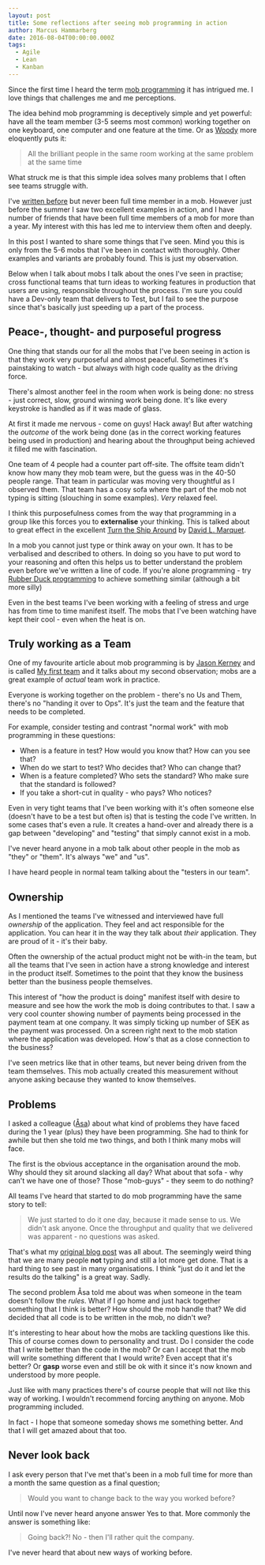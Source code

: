 ```yaml
---
layout: post
title: Some reflections after seeing mob programming in action
author: Marcus Hammarberg
date: 2016-08-04T00:00:00.000Z
tags:
  - Agile
  - Lean
  - Kanban
---
```


Since the first time I heard the term [mob programming](https://en.wikipedia.org/wiki/Mob_programming) it has intrigued me. I love things that challenges me and me perceptions.

The idea behind mob programming is deceptively simple and yet powerful: have all the team member (3-5 seems most common) working together on one keyboard, one computer and one feature at the time. Or as [Woody](https://twitter.com/WoodyZuill) more eloquently puts it:

> All the brilliant people in the same room working at the same problem at the same time

What struck me is that this simple idea solves many problems that I often see teams struggle with.

I've [written before](http://codebetter.com/marcushammarberg/2013/08/06/mob-programming/) but never been full time member in a mob. However just before the summer I saw two excellent examples in action, and I have number of friends that have been full time members of a mob for more than a year. My interest with this has led me to interview them often and deeply.

In this post I wanted to share some things that I've seen. Mind you this is only from the 5-6 mobs that I've been in contact with thoroughly. Other examples and variants are probably found. This is just my observation.

<!-- excerpt-end -->

Below when I talk about mobs I talk about the ones I've seen in practise; cross functional teams that turn ideas to working features in production that users are using, responsible throughout the process. I'm sure you could have a Dev-only team that delivers to Test, but I fail to see the purpose since that's basically just speeding up a part of the process.

## Peace-, thought- and purposeful progress

One thing that stands our for all the mobs that I've been seeing in action is that they work very purposeful and almost peaceful. Sometimes it's painstaking to watch - but always with high code quality as the driving force.

There's almost another feel in the room when work is being done: no stress - just correct, slow, ground winning work being done. It's like every keystroke is handled as if it was made of glass.

At first it made me nervous - come on guys! Hack away! But after watching the *outcome* of the work being done (as in the correct working features being used in production) and hearing about the throughput being achieved it filled me with fascination.

One team of 4 people had a counter part off-site. The offsite team didn't know how many they mob team were, but the guess was in the 40-50 people range. That team in particular was moving very thoughtful as I observed them. That team has a cosy sofa where the part of the mob not typing is sitting (slouching in some examples). *Very* relaxed feel.

I think this purposefulness comes from the way that programming in a group like this forces you to **externalise** your thinking. This is talked about to great effect in the excellent [Turn the Ship Around](https://www.amazon.com/Turn-Ship-Around-Turning-Followers/dp/1591846404) by [David L. Marquet](https://twitter.com/ldavidmarquet).

In a mob you cannot just type or think away on your own. It has to be verbalised and described to others. In doing so you have to put word to your reasoning and often this helps us to better understand the problem even before we've written a line of code. If you're alone programming - try [Rubber Duck programming](http://www.rubberduckdebugging.com/) to achieve something similar (although a bit more silly)

Even in the best teams I've been working with a feeling of stress and urge has from time to time manifest itself. The mobs that I've been watching have kept their cool - even when the heat is on.

## Truly working as a Team

One of my favourite article about mob programming is by [Jason Kerney](http://jason.teamkerney.com/) and is called [My first team](https://www.agilealliance.org/wp-content/uploads/2016/07/Mob-Programming-My-first-team.pdf) and it talks about my second observation; mobs are a great example of *actual* team work in practice.

Everyone is working together on the problem - there's no Us and Them, there's no "handing it over to Ops". It's just the team and the feature that needs to be completed.

For example, consider testing and contrast "normal work" with mob programming in these questions:

* When is a feature in test? How would you know that? How can you see that?
* When do we start to test? Who decides that? Who can change that?
* When is a feature completed? Who sets the standard? Who make sure that the standard is followed?
* If you take a short-cut in quality - who pays? Who notices?

Even in very tight teams that I've been working with it's often someone else (doesn't have to be a test but often is) that is testing the code I've written. In some cases that's even a rule. It creates a hand-over and already there is a gap between "developing" and "testing" that simply cannot exist in a mob.

I've never heard anyone in a mob talk about other people in the mob as "they" or "them". It's always "we" and "us".

I have heard people in normal team talking about the "testers in our team".

## Ownership

As I mentioned the teams I've witnessed and interviewed have full *ownership* of the application. They feel and act responsible for the application. You can hear it in the way they talk about *their* application. They are proud of it - it's their baby.

Often the ownership of the actual product might not be with-in the team, but all the teams that I've seen in action have a strong knowledge and interest in the product itself. Sometimes to the point that they know the business better than the business people themselves.

This interest of "how the product is doing" manifest itself with desire to measure and see how the work the mob is doing contributes to that. I saw a very cool counter showing number of payments being processed in the payment team at one company. It was simply ticking up number of SEK as the payment was processed. On a screen right next to the mob station where the application was developed. How's that as a close connection to the business?

I've seen metrics like that in other teams, but never being driven from the team themselves. This mob actually created this measurement without anyone asking because they wanted to know themselves.

## Problems

I asked a colleague ([Åsa](https://twitter.com/_asa)) about what kind of problems they have faced during the 1 year (plus) they have been programming. She had to think for awhile but then she told me two things, and both I think many mobs will face.

The first is the obvious acceptance in the organisation around the mob. Why should they sit around slacking all day? What about that sofa - why can't we have one of those? Those "mob-guys" - they seem to do nothing?

All teams I've heard that started to do mob programming have the same story to tell:

> We just started to do it one day, because it made sense to us. We didn't ask anyone. Once the throughput and quality that we delivered was apparent - no questions was asked.

That's what my [original blog post](http://codebetter.com/marcushammarberg/2013/08/06/mob-programming/) was all about. The seemingly weird thing that we are many people **not** typing and still a lot more get done. That is a hard thing to see past in many organisations. I think "just do it and let the results do the talking" is a great way. Sadly.

The second problem Åsa told me about was when someone in the team doesn't follow the *rules*. What if I go home and just hack together something that I think is better? How should the mob handle that? We did decided that all code is to be written in the mob, no didn't we?

It's interesting to hear about how the mobs are tackling questions like this. This of course comes down to personality and trust. Do I consider the code that I write better than the code in the mob? Or can I accept that the mob will write something different that I would write? Even accept that it's better? Or **gasp** worse even and still be ok with it since it's now known and understood by more people.

Just like with many practices there's of course people that will not like this way of working. I wouldn't recommend forcing anything on anyone. Mob programming included.

In fact - I hope that someone someday shows me something better. And that I will get amazed about that too.

## Never look back

I ask every person that I've met that's been in a mob full time for more than a month the same question as a final question;

> Would you want to change back to the way you worked before?

Until now I've never heard anyone answer Yes to that. More commonly the answer is something like:

> Going back?! No - then I'll rather quit the company.

I've never heard that about new ways of working before.
